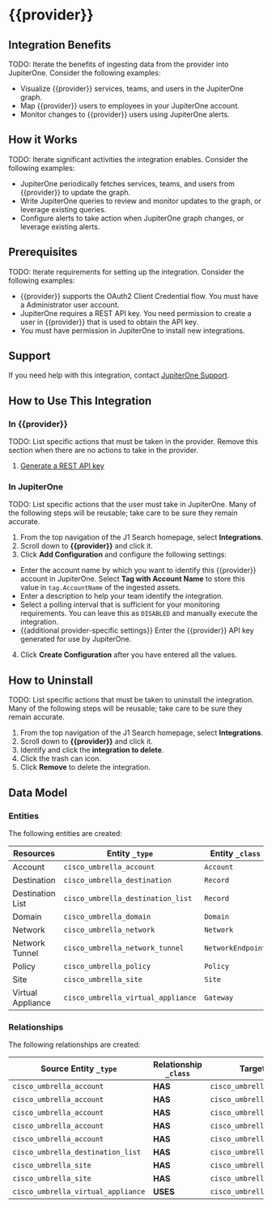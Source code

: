 # {{provider}}

## Integration Benefits

TODO: Iterate the benefits of ingesting data from the provider into JupiterOne.
Consider the following examples:

- Visualize {{provider}} services, teams, and users in the JupiterOne graph.
- Map {{provider}} users to employees in your JupiterOne account.
- Monitor changes to {{provider}} users using JupiterOne alerts.

## How it Works

TODO: Iterate significant activities the integration enables. Consider the
following examples:

- JupiterOne periodically fetches services, teams, and users from {{provider}}
  to update the graph.
- Write JupiterOne queries to review and monitor updates to the graph, or
  leverage existing queries.
- Configure alerts to take action when JupiterOne graph changes, or leverage
  existing alerts.

## Prerequisites

TODO: Iterate requirements for setting up the integration. Consider the
following examples:

- {{provider}} supports the OAuth2 Client Credential flow. You must have a
  Administrator user account.
- JupiterOne requires a REST API key. You need permission to create a user in
  {{provider}} that is used to obtain the API key.
- You must have permission in JupiterOne to install new integrations.

## Support

If you need help with this integration, contact
[JupiterOne Support](https://support.jupiterone.io).

## How to Use This Integration

### In {{provider}}

TODO: List specific actions that must be taken in the provider. Remove this
section when there are no actions to take in the provider.

1. [Generate a REST API key](https://example.com/docs/generating-api-keys)

### In JupiterOne

TODO: List specific actions that the user must take in JupiterOne. Many of the
following steps will be reusable; take care to be sure they remain accurate.

1. From the top navigation of the J1 Search homepage, select **Integrations**.
2. Scroll down to **{{provider}}** and click it.
3. Click **Add Configuration** and configure the following settings:

- Enter the account name by which you want to identify this {{provider}} account
  in JupiterOne. Select **Tag with Account Name** to store this value in
  `tag.AccountName` of the ingested assets.
- Enter a description to help your team identify the integration.
- Select a polling interval that is sufficient for your monitoring requirements.
  You can leave this as `DISABLED` and manually execute the integration.
- {{additional provider-specific settings}} Enter the {{provider}} API key
  generated for use by JupiterOne.

4. Click **Create Configuration** after you have entered all the values.

## How to Uninstall

TODO: List specific actions that must be taken to uninstall the integration.
Many of the following steps will be reusable; take care to be sure they remain
accurate.

1. From the top navigation of the J1 Search homepage, select **Integrations**.
2. Scroll down to **{{provider}}** and click it.
3. Identify and click the **integration to delete**.
4. Click the trash can icon.
5. Click **Remove** to delete the integration.

<!-- {J1_DOCUMENTATION_MARKER_START} -->
<!--
********************************************************************************
NOTE: ALL OF THE FOLLOWING DOCUMENTATION IS GENERATED USING THE
"j1-integration document" COMMAND. DO NOT EDIT BY HAND! PLEASE SEE THE DEVELOPER
DOCUMENTATION FOR USAGE INFORMATION:

https://github.com/JupiterOne/sdk/blob/main/docs/integrations/development.md
********************************************************************************
-->

## Data Model

### Entities

The following entities are created:

| Resources         | Entity `_type`                     | Entity `_class`   |
| ----------------- | ---------------------------------- | ----------------- |
| Account           | `cisco_umbrella_account`           | `Account`         |
| Destination       | `cisco_umbrella_destination`       | `Record`          |
| Destination List  | `cisco_umbrella_destination_list`  | `Record`          |
| Domain            | `cisco_umbrella_domain`            | `Domain`          |
| Network           | `cisco_umbrella_network`           | `Network`         |
| Network Tunnel    | `cisco_umbrella_network_tunnel`    | `NetworkEndpoint` |
| Policy            | `cisco_umbrella_policy`            | `Policy`          |
| Site              | `cisco_umbrella_site`              | `Site`            |
| Virtual Appliance | `cisco_umbrella_virtual_appliance` | `Gateway`         |

### Relationships

The following relationships are created:

| Source Entity `_type`              | Relationship `_class` | Target Entity `_type`              |
| ---------------------------------- | --------------------- | ---------------------------------- |
| `cisco_umbrella_account`           | **HAS**               | `cisco_umbrella_destination_list`  |
| `cisco_umbrella_account`           | **HAS**               | `cisco_umbrella_domain`            |
| `cisco_umbrella_account`           | **HAS**               | `cisco_umbrella_network`           |
| `cisco_umbrella_account`           | **HAS**               | `cisco_umbrella_policy`            |
| `cisco_umbrella_account`           | **HAS**               | `cisco_umbrella_site`              |
| `cisco_umbrella_destination_list`  | **HAS**               | `cisco_umbrella_destination`       |
| `cisco_umbrella_site`              | **HAS**               | `cisco_umbrella_network_tunnel`    |
| `cisco_umbrella_site`              | **HAS**               | `cisco_umbrella_virtual_appliance` |
| `cisco_umbrella_virtual_appliance` | **USES**              | `cisco_umbrella_domain`            |

<!--
********************************************************************************
END OF GENERATED DOCUMENTATION AFTER BELOW MARKER
********************************************************************************
-->
<!-- {J1_DOCUMENTATION_MARKER_END} -->
